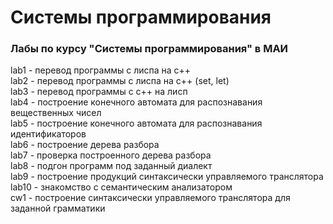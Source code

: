 # Системы программирования
### Лабы по курсу "Системы программирования" в МАИ

lab1 - перевод программы с лиспа на c++  
lab2 - перевод программы с лиспа на с++ (set, let)  
lab3 - перевод программы с с++ на лисп  
lab4 - построение конечного автомата для распознавания вещественных чисел  
lab5 - построение конечного автомата для распознавания идентификаторов  
lab6 - построение дерева разбора  
lab7 - проверка построенного дерева разбора  
lab8 - подгон программ под заданный диалект  
lab9 - построение продукций синтаксически управляемого транслятора    
lab10 - знакомство с семантическим анализатором  
cw1 - построение синтаксически управляемого транслятора для заданной грамматики  
